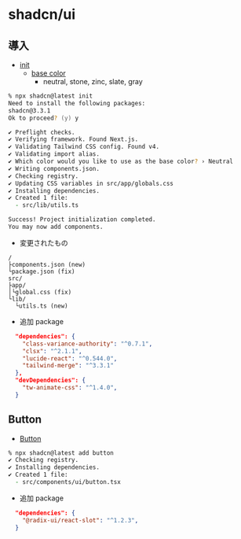 # shadcn/ui

## 導入

- [init](https://ui.shadcn.com/docs/installation/next)
  - [base color](https://ui.shadcn.com/colors)
    - neutral, stone, zinc, slate, gray

```zsh
% npx shadcn@latest init
Need to install the following packages:
shadcn@3.3.1
Ok to proceed? (y) y

✔ Preflight checks.
✔ Verifying framework. Found Next.js.
✔ Validating Tailwind CSS config. Found v4.
✔ Validating import alias.
✔ Which color would you like to use as the base color? › Neutral
✔ Writing components.json.
✔ Checking registry.
✔ Updating CSS variables in src/app/globals.css
✔ Installing dependencies.
✔ Created 1 file:
  - src/lib/utils.ts

Success! Project initialization completed.
You may now add components.
```

- 変更されたもの

```text
/
├components.json (new)
└package.json (fix)
src/
├app/
│└global.css (fix)
└lib/
  └utils.ts (new)
```

- 追加 package

```json
  "dependencies": {
    "class-variance-authority": "^0.7.1",
    "clsx": "^2.1.1",
    "lucide-react": "^0.544.0",
    "tailwind-merge": "^3.3.1"
  },
  "devDependencies": {
    "tw-animate-css": "^1.4.0",
  }
```

## Button

- [Button](https://ui.shadcn.com/docs/components/button)

```zsh
% npx shadcn@latest add button
✔ Checking registry.
✔ Installing dependencies.
✔ Created 1 file:
  - src/components/ui/button.tsx
```

- 追加 package

```json
  "dependencies": {
    "@radix-ui/react-slot": "^1.2.3",
  }
```
